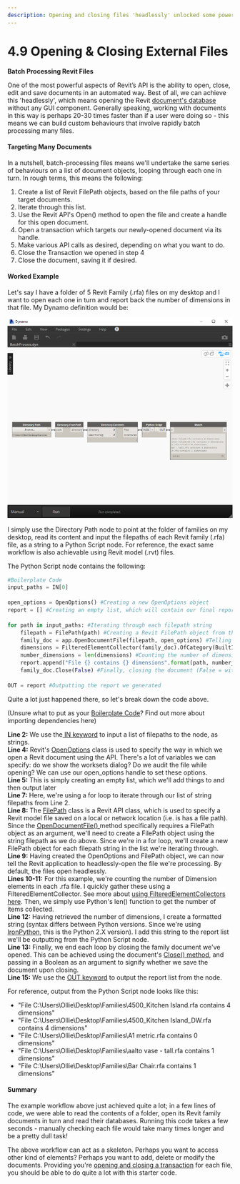 ```yaml
---
description: Opening and closing files 'headlessly' unlocked some powerful workflows
---
```


# 4.9 Opening & Closing External Files

**Batch Processing Revit Files**

One of the most powerful aspects of Revit’s API is the ability to open, close, edit and save documents in an automated way. Best of all, we can achieve this 'headlessly', which means opening the Revit [document's database](introduction-to-revits-api.md#introduction-to-revits-api) without any GUI component. Generally speaking, working with documents in this way is perhaps 20-30 times faster than if a user were doing so - this means we can build custom behaviours that involve rapidly batch processing many files.

#### Targeting Many Documents

In a nutshell, batch-processing files means we'll undertake the same series of behaviours on a list of document objects, looping through each one in turn. In rough terms, this means the following:

1. Create a list of Revit FilePath objects, based on the file paths of your target documents.
2. Iterate through this list.
3. Use the Revit API's Open\(\) method to open the file and create a handle for this open document.
4. Open a transaction which targets our newly-opened document via its handle.
5. Make various API calls as desired, depending on what you want to do.
6. Close the Transaction we opened in step 4
7. Close the document, saving it if desired.

#### Worked Example

Let's say I have a folder of 5 Revit Family \(.rfa\) files on my desktop and I want to open each one in turn and report back the number of dimensions in that file. My Dynamo definition would be:

![](../.gitbook/assets/batchprocessing.jpg)

I simply use the Directory Path node to point at the folder of families on my desktop, read its content and input the filepaths of each Revit family \(.rfa\) file, as a string to a Python Script node. For reference, the exact same workflow is also achievable using Revit model \(.rvt\) files.

The Python Script node contains the following:

```python
#Boilerplate Code
input_paths = IN[0]

open_options = OpenOptions() #Creating a new OpenOptions object
report = [] #Creating an empty list, which will contain our final report

for path in input_paths: #Iterating through each filepath string
	filepath = FilePath(path) #Creating a Revit FilePath object from this
	family_doc = app.OpenDocumentFile(filepath, open_options) #Telling the Revit application to open the file we specify)
	dimensions = FilteredElementCollector(family_doc).OfCategory(BuiltInCategory.OST_Dimensions).WhereElementIsNotElementType().ToElements() #Creating a FilteredElementCollector to gather dimension elements
	number_dimensions = len(dimensions) #Counting the number of dimensions
	report.append("File {} contains {} dimensions".format(path, number_dimensions)) #Creating a formatted string for our report
	family_doc.Close(False) #Finally, closing the document (False = without saving)

OUT = report #Outputting the report we generated
```

Quite a lot just happened there, so let's break down the code above. 

\(Unsure what to put as your [Boilerplate Code](../getting-started/boilerplate-setup-code.md)? Find out more about importing dependencies here\)

**Line 2:** We use the[ IN keyword](../getting-started/basics-input-and-output.md) to input a list of filepaths to the node, as strings.  
**Line 4:** Revit's [OpenOptions](https://apidocs.co/apps/revit/2019/c0004971-3810-eeb8-72bd-e116886ec3c8.htm) class is used to specify the way in which we open a Revit document using the API. There's a lot of variables we can specify: do we show the worksets dialog? Do we audit the file while opening? We can use our open\_options handle to set these options.  
**Line 5:** This is simply creating an empty list, which we'll add things to and then output later  
**Line 7:** Here, we're using a for loop to iterate through our list of string filepaths from Line 2.  
**Line 8:** The [FilePath](https://apidocs.co/apps/revit/2019/4b02e613-2848-b0df-0de0-a77da2529d66.htm) class is a Revit API class, which is used to specify a Revit model file saved on a local or network location \(i.e. is has a file path\). Since the [OpenDocumentFile\(\) ](https://apidocs.co/apps/revit/2019/5716f206-98ee-0490-4c6c-f0cdd6644190.htm)method specifically requires a FilePath object as an argument, we'll need to create a FilePath object using the string filepath as we do above. Since we're in a for loop, we'll create a new FilePath object for each filepath string in the list we're iterating through.  
**Line 9:** Having created the OpenOptions and FilePath object, we can now tell the Revit application to headlessly-open the file we're processing. By default, the files open headlessly.  
**Lines 10-11:** For this example, we're counting the number of Dimension elements in each .rfa file. I quickly gather these using a FilteredElementCollector. See more about [using FilteredElementCollectors here](fetching-revit-elements.md). Then, we simply use Python's len\(\) function to get the number of items collected.  
**Line 12:** Having retrieved the number of dimensions, I create a formatted string \(syntax differs between Python versions. Since we're using [IronPython](../hello-python/what-is-ironpython.md), this is the Python 2.X version\). I add this string to the report list we'll be outputting from the Python Script node.  
**Line 13:** Finally, we end each loop by closing the family document we've opened. This can be achieved using the document's [Close\(\) method](https://apidocs.co/apps/revit/2019/da2f27b9-7255-4950-82a2-86e1432ff9f0.htm), and passing in a Boolean as an argument to signify whether we save the document upon closing.  
**Line 15:** We use the [OUT keyword](../getting-started/basics-input-and-output.md) to output the report list from the node.

For reference, output from the Python Script node looks like this: 

* "File C:\Users\Ollie\Desktop\Families\4500\_Kitchen Island.rfa contains 4 dimensions"
* "File C:\Users\Ollie\Desktop\Families\4500\_Kitchen Island\_DW.rfa contains 4 dimensions"
* "File C:\Users\Ollie\Desktop\Families\A1 metric.rfa contains 0 dimensions"
* "File C:\Users\Ollie\Desktop\Families\aalto vase - tall.rfa contains 1 dimensions"
* "File C:\Users\Ollie\Desktop\Families\Bar Chair.rfa contains 1 dimensions"

#### Summary

The example workflow above just achieved quite a lot; in a few lines of code, we were able to read the contents of a folder, open its Revit family documents in turn and read their databases. Running this code takes a few seconds - manually checking each file would take many times longer and be a pretty dull task!

The above workflow can act as a skeleton. Perhaps you want to access other kind of elements? Perhaps you want to add, delete or modify the documents. Providing you're [opening and closing a transaction](working-with-transactions.md) for each file, you should be able to do quite a lot with this starter code.

